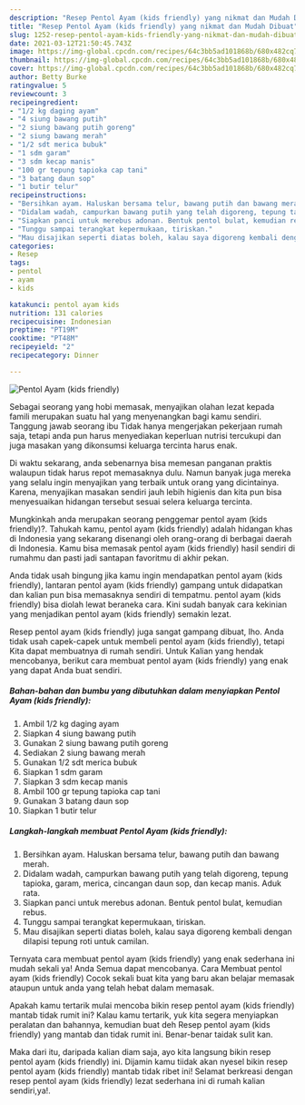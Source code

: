 ```yaml
---
description: "Resep Pentol Ayam (kids friendly) yang nikmat dan Mudah Dibuat"
title: "Resep Pentol Ayam (kids friendly) yang nikmat dan Mudah Dibuat"
slug: 1252-resep-pentol-ayam-kids-friendly-yang-nikmat-dan-mudah-dibuat
date: 2021-03-12T21:50:45.743Z
image: https://img-global.cpcdn.com/recipes/64c3bb5ad101868b/680x482cq70/pentol-ayam-kids-friendly-foto-resep-utama.jpg
thumbnail: https://img-global.cpcdn.com/recipes/64c3bb5ad101868b/680x482cq70/pentol-ayam-kids-friendly-foto-resep-utama.jpg
cover: https://img-global.cpcdn.com/recipes/64c3bb5ad101868b/680x482cq70/pentol-ayam-kids-friendly-foto-resep-utama.jpg
author: Betty Burke
ratingvalue: 5
reviewcount: 3
recipeingredient:
- "1/2 kg daging ayam"
- "4 siung bawang putih"
- "2 siung bawang putih goreng"
- "2 siung bawang merah"
- "1/2 sdt merica bubuk"
- "1 sdm garam"
- "3 sdm kecap manis"
- "100 gr tepung tapioka cap tani"
- "3 batang daun sop"
- "1 butir telur"
recipeinstructions:
- "Bersihkan ayam. Haluskan bersama telur, bawang putih dan bawang merah."
- "Didalam wadah, campurkan bawang putih yang telah digoreng, tepung tapioka, garam, merica, cincangan daun sop, dan kecap manis. Aduk rata."
- "Siapkan panci untuk merebus adonan. Bentuk pentol bulat, kemudian rebus."
- "Tunggu sampai terangkat kepermukaan, tiriskan."
- "Mau disajikan seperti diatas boleh, kalau saya digoreng kembali dengan dilapisi tepung roti untuk camilan."
categories:
- Resep
tags:
- pentol
- ayam
- kids

katakunci: pentol ayam kids 
nutrition: 131 calories
recipecuisine: Indonesian
preptime: "PT19M"
cooktime: "PT48M"
recipeyield: "2"
recipecategory: Dinner

---
```



![Pentol Ayam (kids friendly)](https://img-global.cpcdn.com/recipes/64c3bb5ad101868b/680x482cq70/pentol-ayam-kids-friendly-foto-resep-utama.jpg)

Sebagai seorang yang hobi memasak, menyajikan olahan lezat kepada famili merupakan suatu hal yang menyenangkan bagi kamu sendiri. Tanggung jawab seorang ibu Tidak hanya mengerjakan pekerjaan rumah saja, tetapi anda pun harus menyediakan keperluan nutrisi tercukupi dan juga masakan yang dikonsumsi keluarga tercinta harus enak.

Di waktu  sekarang, anda sebenarnya bisa memesan panganan praktis walaupun tidak harus repot memasaknya dulu. Namun banyak juga mereka yang selalu ingin menyajikan yang terbaik untuk orang yang dicintainya. Karena, menyajikan masakan sendiri jauh lebih higienis dan kita pun bisa menyesuaikan hidangan tersebut sesuai selera keluarga tercinta. 



Mungkinkah anda merupakan seorang penggemar pentol ayam (kids friendly)?. Tahukah kamu, pentol ayam (kids friendly) adalah hidangan khas di Indonesia yang sekarang disenangi oleh orang-orang di berbagai daerah di Indonesia. Kamu bisa memasak pentol ayam (kids friendly) hasil sendiri di rumahmu dan pasti jadi santapan favoritmu di akhir pekan.

Anda tidak usah bingung jika kamu ingin mendapatkan pentol ayam (kids friendly), lantaran pentol ayam (kids friendly) gampang untuk didapatkan dan kalian pun bisa memasaknya sendiri di tempatmu. pentol ayam (kids friendly) bisa diolah lewat beraneka cara. Kini sudah banyak cara kekinian yang menjadikan pentol ayam (kids friendly) semakin lezat.

Resep pentol ayam (kids friendly) juga sangat gampang dibuat, lho. Anda tidak usah capek-capek untuk membeli pentol ayam (kids friendly), tetapi Kita dapat membuatnya di rumah sendiri. Untuk Kalian yang hendak mencobanya, berikut cara membuat pentol ayam (kids friendly) yang enak yang dapat Anda buat sendiri.

<!--inarticleads1-->

##### Bahan-bahan dan bumbu yang dibutuhkan dalam menyiapkan Pentol Ayam (kids friendly):

1. Ambil 1/2 kg daging ayam
1. Siapkan 4 siung bawang putih
1. Gunakan 2 siung bawang putih goreng
1. Sediakan 2 siung bawang merah
1. Gunakan 1/2 sdt merica bubuk
1. Siapkan 1 sdm garam
1. Siapkan 3 sdm kecap manis
1. Ambil 100 gr tepung tapioka cap tani
1. Gunakan 3 batang daun sop
1. Siapkan 1 butir telur




<!--inarticleads2-->

##### Langkah-langkah membuat Pentol Ayam (kids friendly):

1. Bersihkan ayam. Haluskan bersama telur, bawang putih dan bawang merah.
1. Didalam wadah, campurkan bawang putih yang telah digoreng, tepung tapioka, garam, merica, cincangan daun sop, dan kecap manis. Aduk rata.
1. Siapkan panci untuk merebus adonan. Bentuk pentol bulat, kemudian rebus.
1. Tunggu sampai terangkat kepermukaan, tiriskan.
1. Mau disajikan seperti diatas boleh, kalau saya digoreng kembali dengan dilapisi tepung roti untuk camilan.




Ternyata cara membuat pentol ayam (kids friendly) yang enak sederhana ini mudah sekali ya! Anda Semua dapat mencobanya. Cara Membuat pentol ayam (kids friendly) Cocok sekali buat kita yang baru akan belajar memasak ataupun untuk anda yang telah hebat dalam memasak.

Apakah kamu tertarik mulai mencoba bikin resep pentol ayam (kids friendly) mantab tidak rumit ini? Kalau kamu tertarik, yuk kita segera menyiapkan peralatan dan bahannya, kemudian buat deh Resep pentol ayam (kids friendly) yang mantab dan tidak rumit ini. Benar-benar taidak sulit kan. 

Maka dari itu, daripada kalian diam saja, ayo kita langsung bikin resep pentol ayam (kids friendly) ini. Dijamin kamu tiidak akan nyesel bikin resep pentol ayam (kids friendly) mantab tidak ribet ini! Selamat berkreasi dengan resep pentol ayam (kids friendly) lezat sederhana ini di rumah kalian sendiri,ya!.

